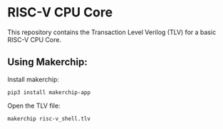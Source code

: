 # RISC-V CPU Core
This repository contains the Transaction Level Verilog (TLV) for a basic RISC-V CPU Core.

## Using Makerchip:
Install makerchip:
```
pip3 install makerchip-app
```

Open the TLV file:
```
makerchip risc-v_shell.tlv 
```
